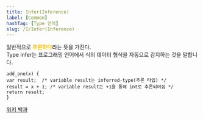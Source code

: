 ```yaml
---
title: Infer(Inference)
label: [Common]
hashTag: [Type 언어]
slug: /I/Infer(Inference)
---
```

<p>일반적으로 <span style="color:#FFBF00; font-weight:bold;">추론하다</span>라는 뜻을 가진다.<br />
Type infer는 프로그래밍 언어에서 식의 데이터 형식을 자동으로 감지하는 것을 말합니다.</p>
<pre><code class="javascript language-javascript">add_one(x) {
var result;  /* variable result는 inferred-type(추론 타입) */
result = x + 1; /* variable result는 +1을 통해 int로 추론되어짐 */
return result;
}</code></pre>
<p><a href="https://en.wikipedia.org/wiki/Type_inference#:~:text=Type%20inference%20refers%20to%20the,some%20strongly%20statically%20typed%20languages">위키 백과</a></p>
